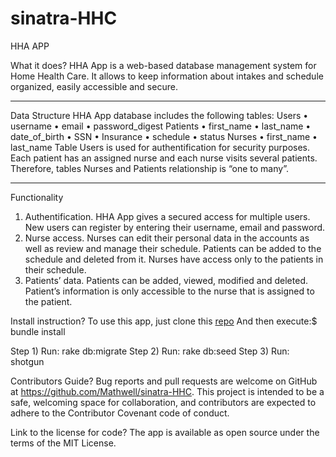 # sinatra-HHC

HHA APP

What it does?
HHA App  is a web-based database management system for Home Health Care. It allows to keep information about intakes and schedule organized, easily accessible and secure.
******************
Data Structure
HHA App database includes the following tables:
Users
•	username
•	email
•	password_digest
Patients
•	first_name
•	last_name
•	date_of_birth
•	SSN
•	Insurance
•	schedule
•	status
Nurses
•	first_name
•	last_name
Table Users is used for authentification for security purposes.  Each patient has an assigned nurse and each nurse visits several patients. Therefore, tables Nurses and Patients relationship is “one to many”.
**********************
Functionality
1.	Authentification. HHA App gives  a secured access for multiple users.  New users can register by entering their username, email and password.
2.	Nurse access. Nurses can edit their personal data in the accounts as well as review and manage their schedule. Patients can be added to the schedule and deleted from it. Nurses have access only to the patients in their schedule.
3.	Patients’ data. Patients can be added, viewed, modified and deleted.  Patient’s information is only accessible to the nurse that is assigned to the patient.

Install instruction?
To use this app, just clone this [repo](https://github.com/Mathwell/sinatra-HHC)
And then execute:$ bundle install

Step 1) Run: rake db:migrate
Step 2) Run: rake db:seed
Step 3) Run: shotgun

Contributors Guide?
Bug reports and pull requests are welcome on GitHub at https://github.com/Mathwell/sinatra-HHC. This project is intended to be a safe, welcoming space for collaboration, and contributors are expected to adhere to the Contributor Covenant code of conduct.

Link to the license for code?
The app is available as open source under the terms of the MIT License.
